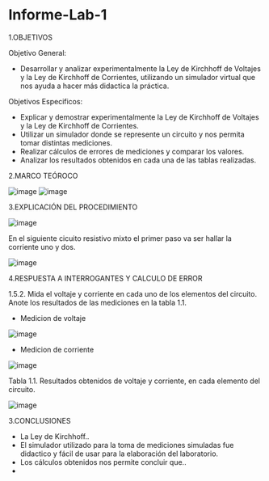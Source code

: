 # Informe-Lab-1

1.OBJETIVOS

Objetivo General:

 * Desarrollar y analizar experimentalmente la Ley de Kirchhoff de Voltajes y la Ley de Kirchhoff de Corrientes, utilizando un simulador virtual que nos ayuda a hacer más didactica la práctica. 
 
 Objetivos Especificos:
 
 * Explicar y demostrar experimentalmente la Ley de Kirchhoff de Voltajes y la Ley de Kirchhoff de Corrientes.
 * Utilizar un simulador donde se represente un circuito y nos permita tomar distintas mediciones.
 * Realizar cálculos de errores de mediciones y comparar los valores.
 * Analizar los resultados obtenidos en cada una de las tablas realizadas.
 
 2.MARCO TEÓROCO

 ![image](https://user-images.githubusercontent.com/105617383/169164168-4050b1e3-9dbc-4f30-b9b0-bca4fb782a24.png)
 ![image](https://user-images.githubusercontent.com/105617383/169568229-bb4c4dca-ef8f-41fb-b64b-8b2f9d8b5ee2.png)
 
3.EXPLICACIÓN DEL PROCEDIMIENTO

![image](https://user-images.githubusercontent.com/105617383/169882072-528990e1-378a-42c5-b9b6-76fd96bbdf0d.png)

En el siguiente cicuito resistivo mixto el primer paso va ser hallar la corriente uno y dos.

![image](https://user-images.githubusercontent.com/105617383/169888711-eb382b33-7ff9-4bcf-8f81-f717a5fa3672.png)

4.RESPUESTA A INTERROGANTES Y CALCULO DE ERROR

1.5.2. Mida el voltaje y corriente en cada uno de los elementos del circuito. Anote los resultados de las mediciones en la tabla 1.1.

 * Medicion de voltaje
  
 ![image](https://user-images.githubusercontent.com/105617383/169157410-ccfb08ea-65cd-4360-a763-5e3ec4edb43f.png)
 
 * Medicion de corriente
 
 ![image](https://user-images.githubusercontent.com/105617383/169173479-a6f78eff-05a3-483b-a3a4-4e4e7d83c5e9.png)

Tabla 1.1. Resultados obtenidos de voltaje y corriente, en cada elemento del circuito.

![image](https://user-images.githubusercontent.com/105671763/169922953-a5b23b4d-8cf9-4d1b-ab55-79901eede412.png)





3.CONCLUSIONES

 * La Ley de Kirchhoff..
 * El simulador utilizado para la toma de mediciones simuladas fue didactico y fácil de usar para la elaboración del laboratorio.
 * Los cálculos obtenidos nos permite concluir que..
 * 

